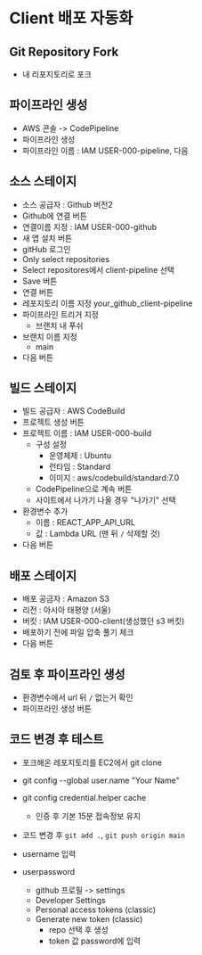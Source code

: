 # Client 배포 자동화

## Git Repository Fork

- 내 리포지토리로 포크

## 파이프라인 생성

- AWS 콘솔 -> CodePipeline
- 파이프라인 생성
- 파이프라인 이름 : IAM USER-000-pipeline, 다음

## 소스 스테이지

- 소스 공급자 : Github 버전2
- Github에 연결 버튼
- 연결이름 지정 : IAM USER-000-github
- 새 앱 설치 버튼
- gitHub 로그인
- Only select repositories
- Select repositores에서 client-pipeline 선택
- Save 버튼
- 연결 버튼
- 레포지토리 이름 지정 your_github_client-pipeline
- 파이프라인 트리거 지정
  - 브랜치 내 푸쉬
- 브랜치 이름 지정
  - main
- 다음 버튼

## 빌드 스테이지

- 빌드 공급자 : AWS CodeBuild
- 프로젝트 생성 버튼
- 프로젝트 이름 : IAM USER-000-build
  - 구성 설정
    - 운영체제 : Ubuntu
    - 런타임 : Standard
    - 이미지 : aws/codebuild/standard:7.0
  - CodePipeline으로 계속 버튼
  - 사이트에서 나가기 나올 경우 "나가기" 선택
- 환경변수 추가
  - 이름 : REACT_APP_API_URL
  - 값 : Lambda URL (맨 뒤 `/` 삭제할 것)
- 다음 버튼

## 배포 스테이지

- 배포 공금자 : Amazon S3
- 리전 : 아시아 태평양 (서울)
- 버킷 : IAM USER-000-client(생성했던 s3 버킷)
- 배포하기 전에 파일 압축 풀기 체크
- 다음 버튼

## 검토 후 파이프라인 생성

- 환경변수에서 url 뒤 `/` 없는거 확인
- 파이프라인 생성 버튼

## 코드 변경 후 테스트

- 포크해온 레포지토리를 EC2에서 git clone
- git config --global user.name "Your Name"
- git config credential.helper cache

  - 인증 후 기본 15분 접속정보 유지

- 코드 변경 후 `git add .`, `git push origin main`
- username 입력
- userpassword
  - github 프로필 -> settings
  - Developer Settings
  - Personal access tokens (classic)
  - Generate new token (classic)
    - repo 선택 후 생성
    - token 값 password에 입력
